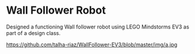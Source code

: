 # Wall Follower Robot

Designed a functioning Wall follower robot using LEGO Mindstorms EV3 as part of a design class.

https://github.com/talha-riaz/WallFollower-EV3/blob/master/img/a.jpg
